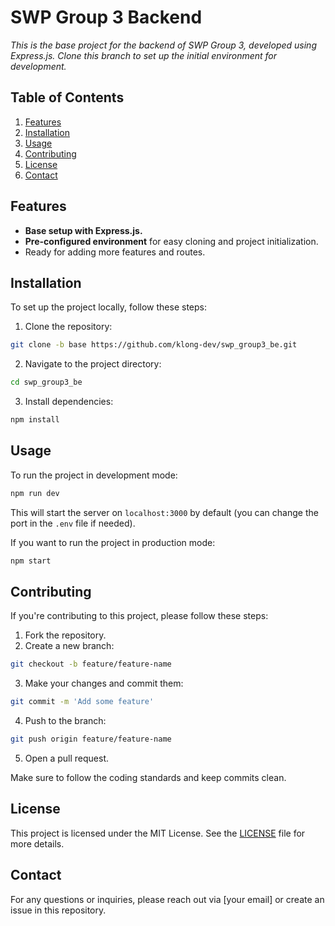 # **SWP Group 3 Backend**

_This is the base project for the backend of SWP Group 3, developed using Express.js. Clone this branch to set up the initial environment for development._

## **Table of Contents**
1. [Features](#features)
2. [Installation](#installation)
3. [Usage](#usage)
4. [Contributing](#contributing)
5. [License](#license)
6. [Contact](#contact)

## **Features**

- **Base setup with Express.js.**
- **Pre-configured environment** for easy cloning and project initialization.
- Ready for adding more features and routes.

## **Installation**

To set up the project locally, follow these steps:

1. Clone the repository:
  ```bash
  git clone -b base https://github.com/klong-dev/swp_group3_be.git
  ```
2. Navigate to the project directory:
  ```bash
  cd swp_group3_be
  ```
3. Install dependencies:
  ```bash
  npm install
  ```

## **Usage**

To run the project in development mode:

```bash
npm run dev
```
This will start the server on `localhost:3000` by default (you can change the port in the `.env` file if needed).

If you want to run the project in production mode:

```bash
npm start
```

## **Contributing**

If you're contributing to this project, please follow these steps:

1. Fork the repository.
2. Create a new branch:
  ```bash
  git checkout -b feature/feature-name
  ```
3. Make your changes and commit them:
  ```bash
  git commit -m 'Add some feature'
  ```
4. Push to the branch:
  ```bash
  git push origin feature/feature-name
  ```
5. Open a pull request.

Make sure to follow the coding standards and keep commits clean.

## **License**

This project is licensed under the MIT License. See the [LICENSE](LICENSE) file for more details.

## **Contact**

For any questions or inquiries, please reach out via [your email] or create an issue in this repository.